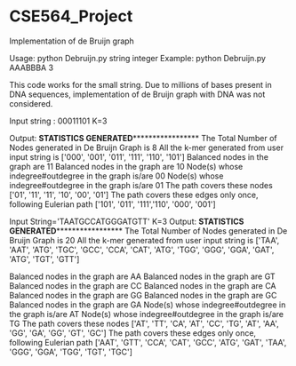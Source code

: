 # CSE564_Project

Implementation of de Bruijn graph

Usage: python Debruijn.py string integer
Example: python Debruijn.py AAABBBA 3

This code works for the small string. Due to millions of bases present in DNA sequences, implementation of de Bruijn graph with DNA was not considered.

Input string : 00011101
K=3

Output:
********************STATISTICS GENERATED*************************************
The Total Number of Nodes generated in De Bruijn Graph is 8
All the k-mer generated from user input string is ['000', '001', '011', '111', '110',
                                                   '101']
Balanced nodes in the graph are 11
Balanced nodes in the graph are 10
Node(s) whose indegree#outdegree in the graph is/are 00
Node(s) whose indegree#outdegree in the graph is/are 01
The path covers these nodes ['01', '11', '11', '10', '00', '01']
The path covers these edges only once, following Eulerian path ['101', '011', '111','110', '000', '001']


Input String='TAATGCCATGGGATGTT'
K=3
Output:
********************STATISTICS GENERATED*************************************
The Total Number of Nodes generated in De Bruijn Graph is 20
All the k-mer generated from user input string is ['TAA', 'AAT', 'ATG', 'TGC', 'GCC', 'CCA', 'CAT', 'ATG', 'TGG', 'GGG', 'GGA', 'GAT', 'ATG', 'TGT', 'GTT']

Balanced nodes in the graph are AA
Balanced nodes in the graph are GT
Balanced nodes in the graph are CC
Balanced nodes in the graph are CA
Balanced nodes in the graph are GG
Balanced nodes in the graph are GC
Balanced nodes in the graph are GA
Node(s) whose indegree#outdegree in the graph is/are AT
Node(s) whose indegree#outdegree in the graph is/are TG
The path covers these nodes ['AT', 'TT', 'CA', 'AT', 'CC', 'TG', 'AT', 'AA', 'GG', 'GA', 'GG', 'GT', 'GC']
The path covers these edges only once, following Eulerian path ['AAT', 'GTT', 'CCA', 'CAT', 'GCC', 'ATG', 'GAT', 'TAA', 'GGG', 'GGA', 'TGG', 'TGT', 'TGC']
